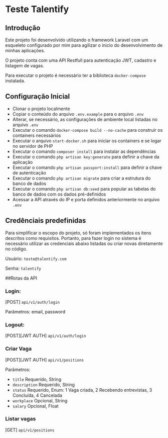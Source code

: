 # Teste Talentify

## Introdução

Este projeto foi desenvolvido utilizando o framework Laravel com um esqueleto configurado por mim para agilizar o inicio do desenvolvimento de minhas aplicações.

O projeto conta com uma API Restfull para autenticação JWT, cadastro e listagem de vagas.

Para executar o projeto é necessário ter a biblioteca `docker-compose` instalada.

## Configuração Inicial

- Clonar o projeto localmente
- Copiar o conteúdo do arquivo `.env.example` para o arquivo `.env`
- Alterar, se necessário, as configurações de ambiente local listadas no arquivo `.env`
- Executar o comando `docker-compose build --no-cache` para construir os containers necessários
- Executar o arquivo `start-docker.sh` para iniciar os containers e se logar no servidor de PHP
- Executar o comando `composer install` para instalar as dependências
- Executar o comando `php artisan key:generate` para definir a chave da aplicação
- Executar o comando `php artisan passport:install` para definir a chave de autenticação
- Executar o comando `php artisan migrate` para criar a estrutura do banco de dados    
- Executar o comando `php artisan db:seed` para popular as tabelas do banco de dados com os dados pré-definidos
- Acessar a API através do IP e porta definidos anteriormente no arquivo `.env`

## Credênciais predefinidas 

Para simplificar o escopo do projeto, só foram implementados os itens descritos como requisitos. Portanto, para fazer login
no sistema é necessário utilizar as credenciais abaixo listadas ou criar novas diretamente no código.

Usuário: `teste@talentify.com`

Senha: `talentify` 

##Rotas da API 

### Login: 
[POST] `api/v1/auth/login`

Parâmetros: email, password

### Logout: 
[POST][JWT AUTH] `api/v1/auth/login`

### Criar Vaga
[POST][JWT AUTH] `api/v1/positions`

Parâmetros: 
- `title` Requerido, String
- `description` Requerido, String
- `status` Requerido, Enum: 1 Vaga criada, 2 Recebendo entrevistas, 3 Concluída, 4 Cancelada
- `workplace` Opcional, String
- `salary` Opcional, Float

### Listar vagas
[GET] `api/v1/positions`
